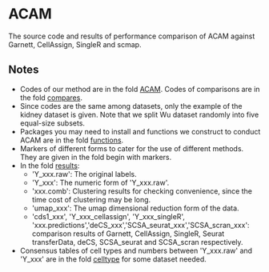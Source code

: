 # ACAM

The source code and results of performance comparison of ACAM against Garnett, CellAssign, SingleR and scmap.

## Notes

- Codes of our method are in the fold [ACAM](./ACAM/). Codes of comparisons are in the fold [compares](./compares/). 
- Since codes are the same among datasets, only the example of the kidney dataset is given. Note that we split Wu dataset randomly into five equal-size subsets. 
- Packages you may need to install and functions we construct to conduct ACAM are in the fold [functions](./functions/).
- Markers of different forms to cater for the use of different methods. They are given in the fold begin with markers.
- In the fold [results](./results/):
  - 'Y_xxx.raw': The original labels.
  - 'Y_xxx': The numeric form of 'Y_xxx.raw'.
  - 'xxx.comb': Clustering results for checking convenience, since the time cost of clustering may be long.
  - 'umap_xxx': The umap dimensional reduction form of the data.
  - 'cds1_xxx', 'Y_xxx_cellassign', 'Y_xxx_singleR', 'xxx.predictions','deCS_xxx','SCSA_seurat_xxx','SCSA_scran_xxx': comparison results of Garnett, CellAssign, SingleR, Seurat transferData, deCS, SCSA_seurat and SCSA_scran respectively.
- Consensus tables of cell types and numbers between 'Y_xxx.raw' and 'Y_xxx' are in the fold [celltype](./celltype/) for some dataset needed.
